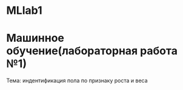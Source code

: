 # MLlab1
Машинное обучение(лабораторная работа №1)
=========
Тема: индентификация пола по признаку роста и веса
